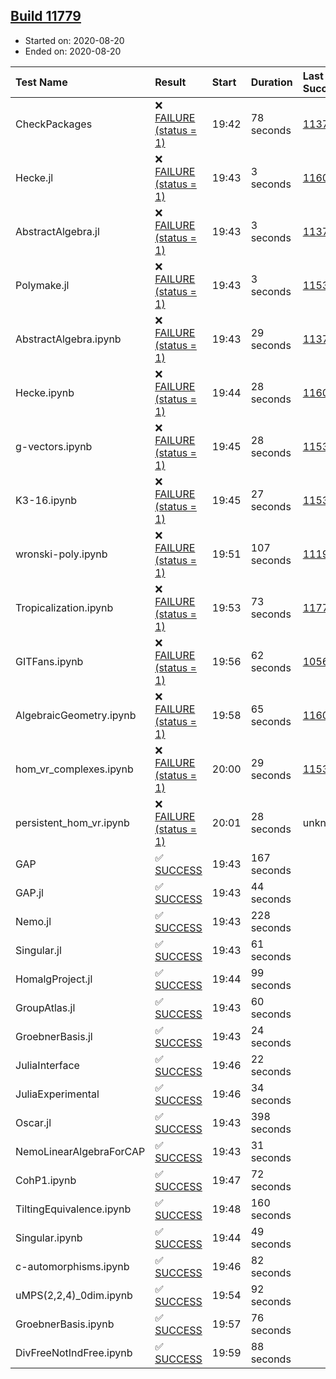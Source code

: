 ## [Build 11779](https://oscarci.mathematik.uni-kl.de/job/oscar/11779/)

* Started on: 2020-08-20
* Ended on: 2020-08-20

| Test Name    | Result | Start | Duration | Last Success | First Failure |
|:-------------|:-------|:------|:---------|:-------------|:--------------|
| CheckPackages | ❌ [FAILURE (status = 1)](https://oscarci.mathematik.uni-kl.de/job/oscar/11779/artifact/logs/build-11779/CheckPackages.log) | 19:42 | 78 seconds | [11376](https://oscarci.mathematik.uni-kl.de/job/oscar/11376/) | [11377](https://oscarci.mathematik.uni-kl.de/job/oscar/11377/) |
| Hecke.jl | ❌ [FAILURE (status = 1)](https://oscarci.mathematik.uni-kl.de/job/oscar/11779/artifact/logs/build-11779/Hecke.jl.log) | 19:43 | 3 seconds | [11602](https://oscarci.mathematik.uni-kl.de/job/oscar/11602/) | [11603](https://oscarci.mathematik.uni-kl.de/job/oscar/11603/) |
| AbstractAlgebra.jl | ❌ [FAILURE (status = 1)](https://oscarci.mathematik.uni-kl.de/job/oscar/11779/artifact/logs/build-11779/AbstractAlgebra.jl.log) | 19:43 | 3 seconds | [11376](https://oscarci.mathematik.uni-kl.de/job/oscar/11376/) | [11377](https://oscarci.mathematik.uni-kl.de/job/oscar/11377/) |
| Polymake.jl | ❌ [FAILURE (status = 1)](https://oscarci.mathematik.uni-kl.de/job/oscar/11779/artifact/logs/build-11779/Polymake.jl.log) | 19:43 | 3 seconds | [11532](https://oscarci.mathematik.uni-kl.de/job/oscar/11532/) | [11533](https://oscarci.mathematik.uni-kl.de/job/oscar/11533/) |
| AbstractAlgebra.ipynb | ❌ [FAILURE (status = 1)](https://oscarci.mathematik.uni-kl.de/job/oscar/11779/artifact/logs/build-11779/AbstractAlgebra.ipynb.log) | 19:43 | 29 seconds | [11376](https://oscarci.mathematik.uni-kl.de/job/oscar/11376/) | [11377](https://oscarci.mathematik.uni-kl.de/job/oscar/11377/) |
| Hecke.ipynb | ❌ [FAILURE (status = 1)](https://oscarci.mathematik.uni-kl.de/job/oscar/11779/artifact/logs/build-11779/Hecke.ipynb.log) | 19:44 | 28 seconds | [11602](https://oscarci.mathematik.uni-kl.de/job/oscar/11602/) | [11603](https://oscarci.mathematik.uni-kl.de/job/oscar/11603/) |
| g-vectors.ipynb | ❌ [FAILURE (status = 1)](https://oscarci.mathematik.uni-kl.de/job/oscar/11779/artifact/logs/build-11779/g-vectors.ipynb.log) | 19:45 | 28 seconds | [11532](https://oscarci.mathematik.uni-kl.de/job/oscar/11532/) | [11533](https://oscarci.mathematik.uni-kl.de/job/oscar/11533/) |
| K3-16.ipynb | ❌ [FAILURE (status = 1)](https://oscarci.mathematik.uni-kl.de/job/oscar/11779/artifact/logs/build-11779/K3-16.ipynb.log) | 19:45 | 27 seconds | [11532](https://oscarci.mathematik.uni-kl.de/job/oscar/11532/) | [11533](https://oscarci.mathematik.uni-kl.de/job/oscar/11533/) |
| wronski-poly.ipynb | ❌ [FAILURE (status = 1)](https://oscarci.mathematik.uni-kl.de/job/oscar/11779/artifact/logs/build-11779/wronski-poly.ipynb.log) | 19:51 | 107 seconds | [11192](https://oscarci.mathematik.uni-kl.de/job/oscar/11192/) | [11193](https://oscarci.mathematik.uni-kl.de/job/oscar/11193/) |
| Tropicalization.ipynb | ❌ [FAILURE (status = 1)](https://oscarci.mathematik.uni-kl.de/job/oscar/11779/artifact/logs/build-11779/Tropicalization.ipynb.log) | 19:53 | 73 seconds | [11774](https://oscarci.mathematik.uni-kl.de/job/oscar/11774/) | [11775](https://oscarci.mathematik.uni-kl.de/job/oscar/11775/) |
| GITFans.ipynb | ❌ [FAILURE (status = 1)](https://oscarci.mathematik.uni-kl.de/job/oscar/11779/artifact/logs/build-11779/GITFans.ipynb.log) | 19:56 | 62 seconds | [10566](https://oscarci.mathematik.uni-kl.de/job/oscar/10566/) | [10567](https://oscarci.mathematik.uni-kl.de/job/oscar/10567/) |
| AlgebraicGeometry.ipynb | ❌ [FAILURE (status = 1)](https://oscarci.mathematik.uni-kl.de/job/oscar/11779/artifact/logs/build-11779/AlgebraicGeometry.ipynb.log) | 19:58 | 65 seconds | [11602](https://oscarci.mathematik.uni-kl.de/job/oscar/11602/) | [11603](https://oscarci.mathematik.uni-kl.de/job/oscar/11603/) |
| hom_vr_complexes.ipynb | ❌ [FAILURE (status = 1)](https://oscarci.mathematik.uni-kl.de/job/oscar/11779/artifact/logs/build-11779/hom_vr_complexes.ipynb.log) | 20:00 | 29 seconds | [11532](https://oscarci.mathematik.uni-kl.de/job/oscar/11532/) | [11533](https://oscarci.mathematik.uni-kl.de/job/oscar/11533/) |
| persistent_hom_vr.ipynb | ❌ [FAILURE (status = 1)](https://oscarci.mathematik.uni-kl.de/job/oscar/11779/artifact/logs/build-11779/persistent_hom_vr.ipynb.log) | 20:01 | 28 seconds | unknown | unknown |
| GAP | ✅ [SUCCESS](https://oscarci.mathematik.uni-kl.de/job/oscar/11779/artifact/logs/build-11779/GAP.log) | 19:43 | 167 seconds |  |  |
| GAP.jl | ✅ [SUCCESS](https://oscarci.mathematik.uni-kl.de/job/oscar/11779/artifact/logs/build-11779/GAP.jl.log) | 19:43 | 44 seconds |  |  |
| Nemo.jl | ✅ [SUCCESS](https://oscarci.mathematik.uni-kl.de/job/oscar/11779/artifact/logs/build-11779/Nemo.jl.log) | 19:43 | 228 seconds |  |  |
| Singular.jl | ✅ [SUCCESS](https://oscarci.mathematik.uni-kl.de/job/oscar/11779/artifact/logs/build-11779/Singular.jl.log) | 19:43 | 61 seconds |  |  |
| HomalgProject.jl | ✅ [SUCCESS](https://oscarci.mathematik.uni-kl.de/job/oscar/11779/artifact/logs/build-11779/HomalgProject.jl.log) | 19:44 | 99 seconds |  |  |
| GroupAtlas.jl | ✅ [SUCCESS](https://oscarci.mathematik.uni-kl.de/job/oscar/11779/artifact/logs/build-11779/GroupAtlas.jl.log) | 19:43 | 60 seconds |  |  |
| GroebnerBasis.jl | ✅ [SUCCESS](https://oscarci.mathematik.uni-kl.de/job/oscar/11779/artifact/logs/build-11779/GroebnerBasis.jl.log) | 19:43 | 24 seconds |  |  |
| JuliaInterface | ✅ [SUCCESS](https://oscarci.mathematik.uni-kl.de/job/oscar/11779/artifact/logs/build-11779/JuliaInterface.log) | 19:46 | 22 seconds |  |  |
| JuliaExperimental | ✅ [SUCCESS](https://oscarci.mathematik.uni-kl.de/job/oscar/11779/artifact/logs/build-11779/JuliaExperimental.log) | 19:46 | 34 seconds |  |  |
| Oscar.jl | ✅ [SUCCESS](https://oscarci.mathematik.uni-kl.de/job/oscar/11779/artifact/logs/build-11779/Oscar.jl.log) | 19:43 | 398 seconds |  |  |
| NemoLinearAlgebraForCAP | ✅ [SUCCESS](https://oscarci.mathematik.uni-kl.de/job/oscar/11779/artifact/logs/build-11779/NemoLinearAlgebraForCAP.log) | 19:43 | 31 seconds |  |  |
| CohP1.ipynb | ✅ [SUCCESS](https://oscarci.mathematik.uni-kl.de/job/oscar/11779/artifact/logs/build-11779/CohP1.ipynb.log) | 19:47 | 72 seconds |  |  |
| TiltingEquivalence.ipynb | ✅ [SUCCESS](https://oscarci.mathematik.uni-kl.de/job/oscar/11779/artifact/logs/build-11779/TiltingEquivalence.ipynb.log) | 19:48 | 160 seconds |  |  |
| Singular.ipynb | ✅ [SUCCESS](https://oscarci.mathematik.uni-kl.de/job/oscar/11779/artifact/logs/build-11779/Singular.ipynb.log) | 19:44 | 49 seconds |  |  |
| c-automorphisms.ipynb | ✅ [SUCCESS](https://oscarci.mathematik.uni-kl.de/job/oscar/11779/artifact/logs/build-11779/c-automorphisms.ipynb.log) | 19:46 | 82 seconds |  |  |
| uMPS(2,2,4)_0dim.ipynb | ✅ [SUCCESS](https://oscarci.mathematik.uni-kl.de/job/oscar/11779/artifact/logs/build-11779/uMPS-2-2-4-_0dim.ipynb.log) | 19:54 | 92 seconds |  |  |
| GroebnerBasis.ipynb | ✅ [SUCCESS](https://oscarci.mathematik.uni-kl.de/job/oscar/11779/artifact/logs/build-11779/GroebnerBasis.ipynb.log) | 19:57 | 76 seconds |  |  |
| DivFreeNotIndFree.ipynb | ✅ [SUCCESS](https://oscarci.mathematik.uni-kl.de/job/oscar/11779/artifact/logs/build-11779/DivFreeNotIndFree.ipynb.log) | 19:59 | 88 seconds |  |  |
